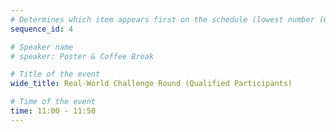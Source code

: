 ```yaml
---
# Determines which item appears first on the schedule (lowest number (0) appears first)
sequence_id: 4

# Speaker name
# speaker: Poster & Coffee Break

# Title of the event
wide_title: Real-World Challenge Round (Qualified Participants)

# Time of the event
time: 11:00 - 11:50
---
```

